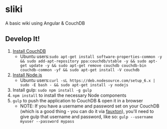 # sliki

A basic wiki using Angular & CouchDB

## Develop It!

1. [Install CouchDB](http://docs.couchdb.org/en/1.6.1/install/index.html)
    + Ubuntu users:`sudo apt-get install software-properties-common -y && sudo add-apt-repository ppa:couchdb/stable -y && sudo apt-get update -y && sudo apt-get remove couchdb couchdb-bin couchdb-common -yf && sudo apt-get install -V couchdb`
2. [Install Node.js](https://nodejs.org/en/download/)
    + Ubuntu users:`curl -sL https://deb.nodesource.com/setup_6.x | sudo -E bash - && sudo apt-get install -y nodejs`
3. Install gulp: `sudo npm install -g gulp`
4. `npm install` to install the necessary Node components
5. `gulp` to push the application to CouchDB & open it in a browser
    + NOTE: If you have a username and password set on your CouchDB (which is a good thing - you can do it via [fauxton]( http://localhost:5984/_utils/fauxton/#createAdmin)), you'll need to give gulp that username and password, like so: `gulp --username myuser --password mypass`
